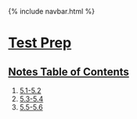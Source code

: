 {% include navbar.html %}


# <u> Test Prep </u>
## <u> Notes Table of Contents </u>
1. [5.1-5.2](https://naevey.github.io/Tri-3-Kurtis-Kwan/Notes/5.1-5.2)
2. [5.3-5.4](https://naevey.github.io/Tri-3-Kurtis-Kwan/Notes/5.3-5.4)
3. [5.5-5.6](https://naevey.github.io/Tri-3-Kurtis-Kwan/Notes/5.5-5.6)
